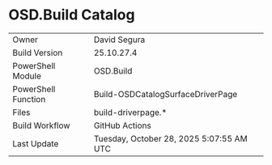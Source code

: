 ﻿# OSD.Build Catalog

| | |
|-|-|
| Owner | David Segura |
| Build Version | 25.10.27.4 |
| PowerShell Module | OSD.Build |
| PowerShell Function | Build-OSDCatalogSurfaceDriverPage |
| Files | build-driverpage.* |
| Build Workflow | GitHub Actions |
| Last Update | Tuesday, October 28, 2025 5:07:55 AM UTC |
